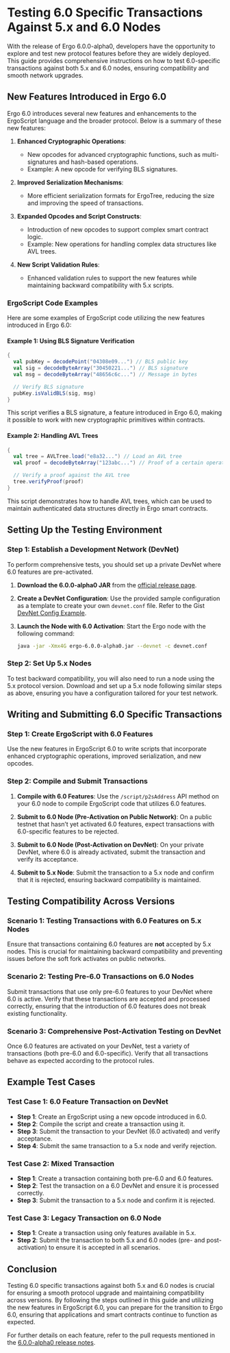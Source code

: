 # Testing 6.0 Specific Transactions Against 5.x and 6.0 Nodes

With the release of Ergo 6.0.0-alpha0, developers have the opportunity to explore and test new protocol features before they are widely deployed. This guide provides comprehensive instructions on how to test 6.0-specific transactions against both 5.x and 6.0 nodes, ensuring compatibility and smooth network upgrades.

## New Features Introduced in Ergo 6.0

Ergo 6.0 introduces several new features and enhancements to the ErgoScript language and the broader protocol. Below is a summary of these new features:

1. **Enhanced Cryptographic Operations**:
   - New opcodes for advanced cryptographic functions, such as multi-signatures and hash-based operations.
   - Example: A new opcode for verifying BLS signatures.

2. **Improved Serialization Mechanisms**:
   - More efficient serialization formats for ErgoTree, reducing the size and improving the speed of transactions.

3. **Expanded Opcodes and Script Constructs**:
   - Introduction of new opcodes to support complex smart contract logic.
   - Example: New operations for handling complex data structures like AVL trees.

4. **New Script Validation Rules**:
   - Enhanced validation rules to support the new features while maintaining backward compatibility with 5.x scripts.

### ErgoScript Code Examples

Here are some examples of ErgoScript code utilizing the new features introduced in Ergo 6.0:

#### Example 1: Using BLS Signature Verification

```scala
{
  val pubKey = decodePoint("04308e09...") // BLS public key
  val sig = decodeByteArray("30450221...") // BLS signature
  val msg = decodeByteArray("48656c6c...") // Message in bytes

  // Verify BLS signature
  pubKey.isValidBLS(sig, msg)
}
```

This script verifies a BLS signature, a feature introduced in Ergo 6.0, making it possible to work with new cryptographic primitives within contracts.

#### Example 2: Handling AVL Trees

```scala
{
  val tree = AVLTree.load("e8a32...") // Load an AVL tree
  val proof = decodeByteArray("123abc...") // Proof of a certain operation

  // Verify a proof against the AVL tree
  tree.verifyProof(proof)
}
```

This script demonstrates how to handle AVL trees, which can be used to maintain authenticated data structures directly in Ergo smart contracts.

## Setting Up the Testing Environment

### Step 1: Establish a Development Network (DevNet)

To perform comprehensive tests, you should set up a private DevNet where 6.0 features are pre-activated.

1. **Download the 6.0.0-alpha0 JAR** from the [official release page](https://github.com/ergoplatform/ergo/releases/tag/v6.0.0-alpha0).

2. **Create a DevNet Configuration**: Use the provided sample configuration as a template to create your own `devnet.conf` file. Refer to the Gist [DevNet Config Example](https://gist.github.com/kushti/4f9c6b706ab16fcf2151cf1f3b531f7d).

3. **Launch the Node with 6.0 Activation**: Start the Ergo node with the following command:
   ```bash
   java -jar -Xmx4G ergo-6.0.0-alpha0.jar --devnet -c devnet.conf
   ```

### Step 2: Set Up 5.x Nodes

To test backward compatibility, you will also need to run a node using the 5.x protocol version. Download and set up a 5.x node following similar steps as above, ensuring you have a configuration tailored for your test network.

## Writing and Submitting 6.0 Specific Transactions

### Step 1: Create ErgoScript with 6.0 Features

Use the new features in ErgoScript 6.0 to write scripts that incorporate enhanced cryptographic operations, improved serialization, and new opcodes.

### Step 2: Compile and Submit Transactions

1. **Compile with 6.0 Features**: Use the `/script/p2sAddress` API method on your 6.0 node to compile ErgoScript code that utilizes 6.0 features.

2. **Submit to 6.0 Node (Pre-Activation on Public Network)**: On a public testnet that hasn’t yet activated 6.0 features, expect transactions with 6.0-specific features to be rejected.

3. **Submit to 6.0 Node (Post-Activation on DevNet)**: On your private DevNet, where 6.0 is already activated, submit the transaction and verify its acceptance.

4. **Submit to 5.x Node**: Submit the transaction to a 5.x node and confirm that it is rejected, ensuring backward compatibility is maintained.

## Testing Compatibility Across Versions

### Scenario 1: Testing Transactions with 6.0 Features on 5.x Nodes

Ensure that transactions containing 6.0 features are **not** accepted by 5.x nodes. This is crucial for maintaining backward compatibility and preventing issues before the soft fork activates on public networks.

### Scenario 2: Testing Pre-6.0 Transactions on 6.0 Nodes

Submit transactions that use only pre-6.0 features to your DevNet where 6.0 is active. Verify that these transactions are accepted and processed correctly, ensuring that the introduction of 6.0 features does not break existing functionality.

### Scenario 3: Comprehensive Post-Activation Testing on DevNet

Once 6.0 features are activated on your DevNet, test a variety of transactions (both pre-6.0 and 6.0-specific). Verify that all transactions behave as expected according to the protocol rules.

## Example Test Cases

### Test Case 1: 6.0 Feature Transaction on DevNet

- **Step 1**: Create an ErgoScript using a new opcode introduced in 6.0.
- **Step 2**: Compile the script and create a transaction using it.
- **Step 3**: Submit the transaction to your DevNet (6.0 activated) and verify acceptance.
- **Step 4**: Submit the same transaction to a 5.x node and verify rejection.

### Test Case 2: Mixed Transaction

- **Step 1**: Create a transaction containing both pre-6.0 and 6.0 features.
- **Step 2**: Test the transaction on a 6.0 DevNet and ensure it is processed correctly.
- **Step 3**: Submit the transaction to a 5.x node and confirm it is rejected.

### Test Case 3: Legacy Transaction on 6.0 Node

- **Step 1**: Create a transaction using only features available in 5.x.
- **Step 2**: Submit the transaction to both 5.x and 6.0 nodes (pre- and post-activation) to ensure it is accepted in all scenarios.

## Conclusion

Testing 6.0 specific transactions against both 5.x and 6.0 nodes is crucial for ensuring a smooth protocol upgrade and maintaining compatibility across versions. By following the steps outlined in this guide and utilizing the new features in ErgoScript 6.0, you can prepare for the transition to Ergo 6.0, ensuring that applications and smart contracts continue to function as expected.

For further details on each feature, refer to the pull requests mentioned in the [6.0.0-alpha0 release notes](https://github.com/ergoplatform/ergo/releases/tag/v6.0.0-alpha0).